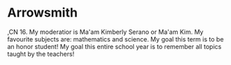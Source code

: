 # Arrowsmith
,CN 16.
My moderatior is Ma'am Kimberly Serano or Ma'am Kim.
My favourite subjects are: mathematics and science.
My goal this term is to be an honor student!
My goal this entire school year is to remember all topics taught by the teachers!
